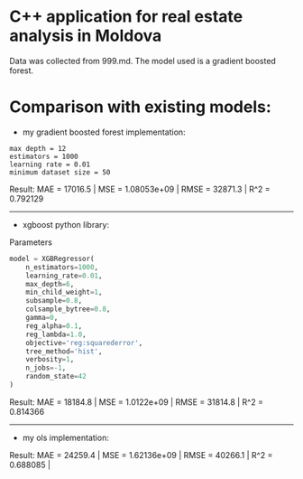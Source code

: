 # C++ application for real estate analysis in Moldova
Data was collected from 999.md. The model used is a gradient boosted forest.

# Comparison with existing models:
- my gradient boosted forest implementation:
```
max depth = 12
estimators = 1000
learning rate = 0.01
minimum dataset size = 50
```
Result:
MAE  = 17016.5 | 
MSE  = 1.08053e+09 | 
RMSE = 32871.3 | 
R^2  = 0.792129

****
- xgboost python library:

Parameters
```python
model = XGBRegressor(
    n_estimators=1000,
	learning_rate=0.01,
	max_depth=6,
	min_child_weight=1,
	subsample=0.8,
	colsample_bytree=0.8,
	gamma=0,
	reg_alpha=0.1,
	reg_lambda=1.0,
	objective='reg:squarederror',
	tree_method='hist',
	verbosity=1,
	n_jobs=-1,
	random_state=42
)
```
Result:
MAE  = 18184.8 |
MSE  = 1.0122e+09 | 
RMSE = 31814.8 | 
R^2  = 0.814366

****
- my ols implementation:

Result:
MAE  = 24259.4 | 
MSE  = 1.62136e+09 | 
RMSE = 40266.1 | 
R^2  = 0.688085 | 

